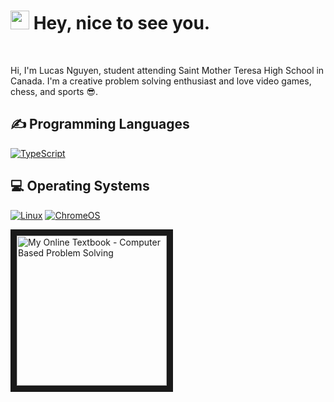 <h1><img src="https://emojis.slackmojis.com/emojis/images/1531849430/4246/blob-sunglasses.gif?1531849430" width="30"/> Hey, nice to see you.</h1>

<br>

Hi, I'm Lucas Nguyen, student attending Saint Mother Teresa High School in Canada. I'm a creative problem solving enthusiast and love video games, chess, and sports 😎.

<h2>✍ Programming Languages</h2>
<p>
  <a href="https://github.com/search?q=user%3AMr-Coxall+language%3Atypescript"><img alt="TypeScript" 
  src="https://img.shields.io/badge/TypeScript-%23007ACC.svg?logo=TypeScript&logoColor=white"></a>
</p>

<h2>💻 Operating Systems</h2>
<p>
  <a href="https://linux.org/"><img src="https://img.shields.io/badge/Linux-FCC624?logo=linux&logoColor=white" alt="Linux"></a>
  <a href="https://www.google.com/intl/en_ca/chromebook/chrome-os/"><img src="https://img.shields.io/badge/chrome%20os-3d89fc?logo=google%20chrome&logoColor=white" alt="ChromeOS"></a>
</p>

<a href="https://computer-based-problem-solving.readthedocs.io/en/latest/" target="_blank"><img src="https://computer-based-problem-solving.readthedocs.io/en/latest/_images/ComputerBasedProblemSolving.png" alt="My Online Textbook - Computer Based Problem Solving" width="240" border="10" /></a>


<!---
lucas-nguyen0/lucas-nguyen0 is a ✨ special ✨ repository because its `README.md` (this file) appears on your GitHub profile.
You can click the Preview link to take a look at your changes.
--->
